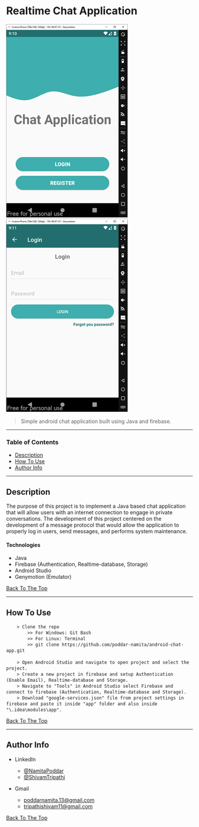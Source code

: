 # Realtime Chat Application

![Project Image](/images/chat-app-home.PNG)
&nbsp;
&nbsp;
![Project Image](/images/chat-app-login.PNG)

> Simple android chat application built using Java and firebase.

---

### Table of Contents

-   [Description](#description)
-   [How To Use](#how-to-use)
-   [Author Info](#author-info)

---

## Description

The purpose of this project is to implement a Java based chat application that will allow users with an internet connection to engage in private conversations. The development of this project centered on the development of a message protocol that would allow the application to properly log in users, send messages, and performs system maintenance.

#### Technologies

-   Java
-   Firebase (Authentication, Realtime-database, Storage)
-   Android Studio
-   Genymotion (Emulator)

[Back To The Top](#realtime-chat-application)

---

## How To Use

```
    > Clone the repo
        >> For Windows: Git Bash
        >> For Linux: Terminal
        >> git clone https://github.com/poddar-namita/android-chat-app.git

    > Open Android Studio and navigate to open project and select the project.
    > Create a new project in firebase and setup Authentication (Enable Email), Realtime-database and Storage.
    > Navigate to "Tools" in Android Studio select Firebase and connect to firebase (Authentication, Realtime-database and Storage).
    > Download "google-services.json" file from project settings in firebase and paste it inside "app" folder and also inside "\.idea\modules\app".

```

[Back To The Top](#realtime-chat-application)

---

## Author Info

-   LinkedIn

    -   [@NamitaPoddar](https://www.linkedin.com/in/namitapoddar/)
    -   [@ShivamTripathi](https://www.linkedin.com/in/tripathishivamrajesh/)

-   Gmail

    -   poddarnamita.13@gmail.com
    -   tripathishivam11@gmail.com

[Back To The Top](#realtime-chat-application)
